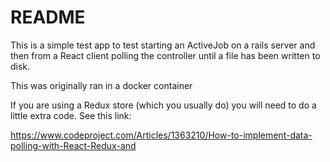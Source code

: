 # README

This is a simple test app to test starting an ActiveJob on a rails server and then from a React client polling the controller until a file has been written to disk.

This was originally ran in a docker container 

If you are using a Redux store (which you usually do) you will need to do a little extra code.  See this link:

https://www.codeproject.com/Articles/1363210/How-to-implement-data-polling-with-React-Redux-and
